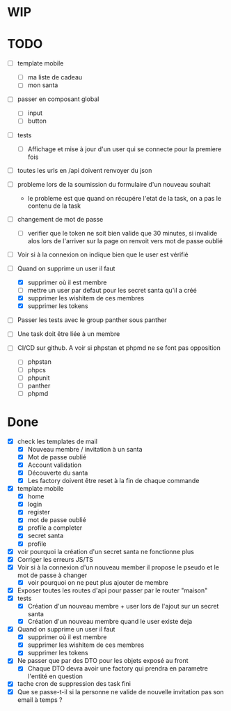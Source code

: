 # WIP

# TODO

- [ ] template mobile
  - [ ] ma liste de cadeau
  - [ ] mon santa
- [ ] passer en composant global
  - [ ] input
  - [ ] button
- [ ] tests
    - [ ] Affichage et mise à jour d'un user qui se connecte pour la premiere fois
- [ ] toutes les urls en /api doivent renvoyer du json
- [ ] probleme lors de la soumission du formulaire d'un nouveau souhait
  -  le probleme est que quand on récupére l'etat de la task, on a pas le contenu de la task
- [ ] changement de mot de passe
  -  [ ] verifier que le token ne soit bien valide que 30 minutes, si invalide alos lors de l'arriver sur la page on renvoit vers mot de passe oublié
- [ ] Voir si à la connexion on indique bien que le user est vérifié

- [ ] Quand on supprime un user il faut
  - [x] supprimer où il est membre
  - [ ] mettre un user par defaut pour les secret santa qu'il a créé
  - [x] supprimer les wishitem de ces membres
  - [x] supprimer les tokens
- [ ] Passer les tests avec le group panther sous panther
- [ ] Une task doit être liée à un membre
- [ ] CI/CD sur github. A voir si phpstan et phpmd ne se font pas opposition
  - [ ] phpstan
  - [ ] phpcs
  - [ ] phpunit
  - [ ] panther
  - [ ] phpmd

# Done

- [x] check les templates de mail
    - [x] Nouveau membre / invitation à un santa
    - [x] Mot de passe oublié
    - [x] Account validation
    - [x] Découverte du santa
    - [x] Les factory doivent être reset à la fin de chaque commande
- [x] template mobile
    - [x] home
    - [x] login
    - [x] register
    - [x] mot de passe oublié
    - [x] profile a completer
    - [x] secret santa
    - [x] profile
- [x] voir pourquoi la création d'un secret santa ne fonctionne plus
- [x] Corriger les erreurs JS/TS
- [x] Voir si à la connexion d'un nouveau member il propose le pseudo et le mot de passe à changer
    - [x] voir pourquoi on ne peut plus ajouter de membre
- [x] Exposer toutes les routes d'api pour passer par le router "maison"
- [x] tests
    - [x] Création d'un nouveau membre + user lors de l'ajout sur un secret santa
    - [x] Création d'un nouveau membre quand le user existe deja
- [x] Quand on supprime un user il faut
    - [x] supprimer où il est membre
    - [x] supprimer les wishitem de ces membres
    - [x] supprimer les tokens
- [x] Ne passer que par des DTO pour les objets exposé au front
    - [x] Chaque DTO devra avoir une factory qui prendra en parametre l'entité en question
- [x] tache cron de suppression des task fini
- [x] Que se passe-t-il si la personne ne valide de nouvelle invitation pas son email à temps ?